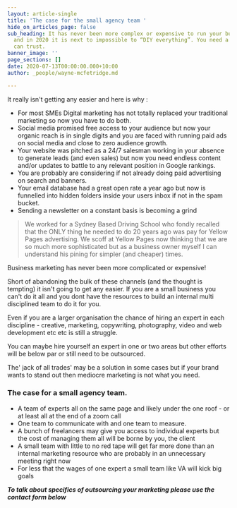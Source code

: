```yaml
---
layout: article-single
title: 'The case for the small agency team '
hide_on_articles_page: false
sub_heading: It has never been more complex or expensive to run your business marketing
  and in 2020 it is next to impossible to “DIY everything”. You need a team that you
  can trust.
banner_image: ''
page_sections: []
date: 2020-07-13T00:00:00.000+10:00
author: _people/wayne-mcfetridge.md

---
```


It really isn't getting any easier and here is why : 

* For most SMEs Digital marketing has not totally replaced your traditional marketing so now you have to do both.
* Social media promised free access to your audience but now your organic reach is in single digits and you are faced with running paid ads on social media and close to zero audience growth.
* Your website was pitched as a 24/7 salesman working in your absence to generate leads (and even sales) but now you need endless content and/or updates to battle to any relevant position in Google rankings.
* You are probably are considering if not already doing paid advertising on search and banners.
* Your email database had a great open rate a year ago but now is funnelled into hidden folders inside your users inbox if not in the spam bucket.
* Sending a newsletter on a constant basis is becoming a grind

> We worked for a Sydney Based Driving School who fondly recalled that the ONLY thing he needed to do 20 years ago was pay for  Yellow Pages advertising. We scoff at Yellow Pages now thinking that we are so much more sophisticated but as a business owner myself I can understand his pining for simpler (and cheaper) times.

Business marketing has never been more complicated or expensive!

Short of abandoning the bulk of these channels (and the thought is tempting) it isn't going to get any easier. If you are a small business you can't do it all and you dont have the resources to build an internal multi disciplined team to do it for you.

Even if you are a larger organisation the chance of hiring an expert in each discipline - creative, marketing, copywriting, photography, video and web development etc etc is still a struggle.

You can maybe hire yourself an expert in one or two areas but other efforts will be below par or still need to be outsourced.

The' jack of all trades' may be a solution in some cases but if your brand wants to stand out then mediocre marketing is not what you need.

### The case for a small agency team.

* A team of experts all on the same page and likely under the one roof - or at least all at the end of a zoom call
* One team to communicate with and one team to measure.
* A bunch of freelancers may give you access to individual experts but the cost of managing them all will be borne by you, the client
* A small team with little to no red tape will get far more done than an internal marketing resource who are probably in an unnecessary meeting right now
* For less that the wages of one expert a small team like VA will kick big goals

**_To talk about specifics of outsourcing your marketing please use the contact form below_**